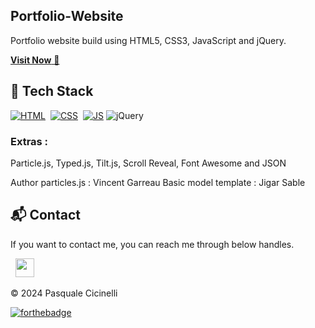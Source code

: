 ## Portfolio-Website

Portfolio website build using HTML5, CSS3, JavaScript and jQuery.

<a href="" target="_blank">**Visit Now** 🚀</a>

## 📌 Tech Stack

[![HTML](https://img.shields.io/badge/html5%20-%23E34F26.svg?&style=for-the-badge&logo=html5&logoColor=white)](https://github.com/pasqualecicinelli/my-portfolio/search?l=html)&nbsp;
[![CSS](https://img.shields.io/badge/css3%20-%231572B6.svg?&style=for-the-badge&logo=css3&logoColor=white)](https://github.com/pasqualecicinelli/my-portfolio/search?l=css)&nbsp;
[![JS](https://img.shields.io/badge/javascript%20-%23323330.svg?&style=for-the-badge&logo=javascript&logoColor=%23F7DF1E)](https://github.com/pasqualecicinelli/my-portfolio/search?l=javascript)
<img alt="jQuery" src="https://img.shields.io/badge/jquery-%230769AD.svg?style=for-the-badge&logo=jquery&logoColor=white"/>

### Extras :

Particle.js, Typed.js, Tilt.js, Scroll Reveal, Font Awesome and JSON

Author particles.js : Vincent Garreau
Basic model template : Jigar Sable

<h2>📬 Contact</h2>

If you want to contact me, you can reach me through below handles.

&nbsp;&nbsp;<a href="https://www.linkedin.com/in/pasquale-cicinelli-64885b174/"><img src="https://www.felberpr.com/wp-content/uploads/linkedin-logo.png" width="30"></img></a>

© 2024 Pasquale Cicinelli

[![forthebadge](https://forthebadge.com/images/badges/built-with-love.svg)](https://forthebadge.com)
